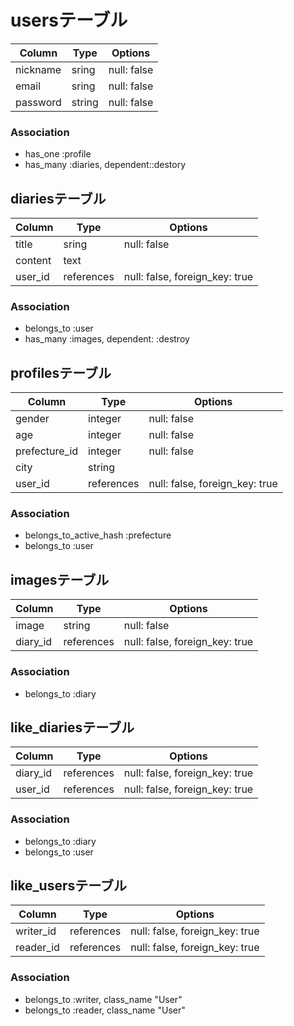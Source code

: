 # usersテーブル

|Column|Type|Options|
|------|----|-------|
|nickname|sring|null: false|
|email|sring|null: false|
|password|string|null: false|


### Association
- has_one :profile
- has_many :diaries, dependent::destory


## diariesテーブル

|Column|Type|Options|
|------|----|-------|
|title|sring|null: false|
|content|text|
|user_id|references|null: false, foreign_key: true|


### Association
- belongs_to :user
- has_many :images, dependent: :destroy


## profilesテーブル

|Column|Type|Options|
|------|----|-------|
|gender|integer|null: false|
|age|integer|null: false|
|prefecture_id|integer|null: false|
|city|string|
|user_id|references|null: false, foreign_key: true|


### Association
- belongs_to_active_hash :prefecture
- belongs_to :user


## imagesテーブル

|Column|Type|Options|
|------|----|-------|
|image|string|null: false|
|diary_id|references|null: false, foreign_key: true|


### Association
- belongs_to :diary


## like_diariesテーブル

|Column|Type|Options|
|------|----|-------|
|diary_id|references|null: false, foreign_key: true|
|user_id|references|null: false, foreign_key: true|


### Association
- belongs_to :diary
- belongs_to :user


## like_usersテーブル

|Column|Type|Options|
|------|----|-------|
|writer_id|references|null: false, foreign_key: true|
|reader_id|references|null: false, foreign_key: true|


### Association
- belongs_to :writer, class_name "User"
- belongs_to :reader, class_name "User"
